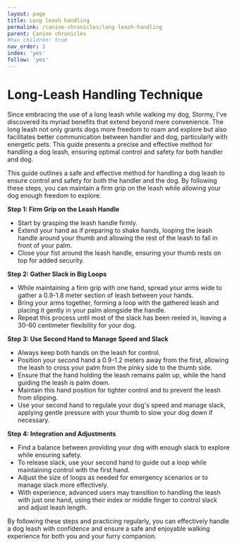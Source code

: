 ```yaml
---
layout: page
title: Long leash handling
permalink: /canine-chronicles/long-leash-handling
parent: Canine chronicles
#has_children: true 
nav_order: 3
index: 'yes'
follow: 'yes'
---
```




# Long-Leash Handling Technique

Since embracing the use of a long leash while walking my dog, Stormy, I've discovered its myriad benefits that extend beyond mere convenience. The long leash not only grants dogs more freedom to roam and explore but also facilitates better communication between handler and dog, particularly with energetic pets. This guide presents a precise and effective method for handling a dog leash, ensuring optimal control and safety for both handler and dog.

This guide outlines a safe and effective method for handling a dog leash to ensure control and safety for both the handler and the dog. By following these steps, you can maintain a firm grip on the leash while allowing your dog enough freedom to explore.

**Step 1: Firm Grip on the Leash Handle**
- Start by grasping the leash handle firmly.
- Extend your hand as if preparing to shake hands, looping the leash handle around your thumb and allowing the rest of the leash to fall in front of your palm.
- Close your fist around the leash handle, ensuring your thumb rests on top for added security.

**Step 2: Gather Slack in Big Loops**
- While maintaining a firm grip with one hand, spread your arms wide to gather a 0.9-1.8 meter section of leash between your hands.
- Bring your arms together, forming a loop with the gathered leash and placing it gently in your palm alongside the handle.
- Repeat this process until most of the slack has been reeled in, leaving a 30-60 centimeter flexibility for your dog.

**Step 3: Use Second Hand to Manage Speed and Slack**
- Always keep both hands on the leash for control.
- Position your second hand a 0.9-1.2 meters away from the first, allowing the leash to cross your palm from the pinky side to the thumb side.
- Ensure that the hand holding the leash remains palm up, while the hand guiding the leash is palm down.
- Maintain this hand position for tighter control and to prevent the leash from slipping.
- Use your second hand to regulate your dog's speed and manage slack, applying gentle pressure with your thumb to slow your dog down if necessary.

**Step 4: Integration and Adjustments**
- Find a balance between providing your dog with enough slack to explore while ensuring safety.
- To release slack, use your second hand to guide out a loop while maintaining control with the first hand.
- Adjust the size of loops as needed for emergency scenarios or to manage slack more effectively.
- With experience, advanced users may transition to handling the leash with just one hand, using their index or middle finger to control slack and adjust leash length.

By following these steps and practicing regularly, you can effectively handle a dog leash with confidence and ensure a safe and enjoyable walking experience for both you and your furry companion.

